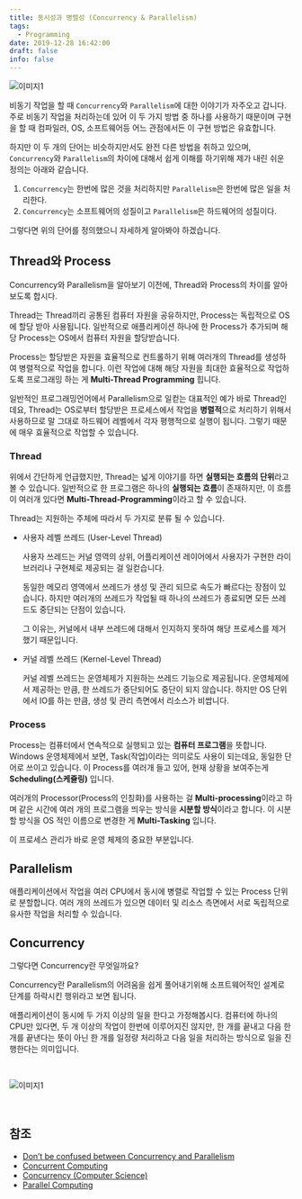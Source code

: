 ```yaml
---
title: 동시성과 병렬성 (Concurrency & Parallelism)
tags:
  - Programming
date: 2019-12-28 16:42:00
draft: false
info: false
---
```



![이미지1](https://i0.wp.com/gaegul.kr/wordpress/wp-content/uploads/1/cfile29.uf.2529523E532F23481C8D5B.jpg)

비동기 작업을 할 때 `Concurrency`와 `Parallelism`에 대한 이야기가 자주오고 갑니다. 주로 비동기 작업을 처리하는데 있어 이 두 가지 방법 중 하나를 사용하기 때문이며 구현을 할 때 컴파일러, OS, 소프트웨어등 어느 관점에서든 이 구현 방법은 유효합니다.

하지만 이 두 개의 단어는 비슷하지만서도 완전 다른 방법을 취하고 있으며, `Concurrency`와 `Parallelism`의 차이에 대해서 쉽게 이해를 하기위해 제가 내린 쉬운 정의는 아래와 같습니다.

1. `Concurrency`는 한번에 많은 것을 처리하지만 `Parallelism`은 한번에 많은 일을 처리한다.
2. `Concurrency`는 소프트웨어의 성질이고 `Parallelism`은 하드웨어의 성질이다.

그렇다면 위의 단어를 정의했으니 자세하게 알아봐야 하겠습니다.

## Thread와 Process

Concurrency와 Parallelism을 알아보기 이전에, Thread와 Process의 차이를 알아보도록 합시다.

Thread는 Thread끼리 공통된 컴퓨터 자원을 공유하지만, Process는 독립적으로 OS에 할당 받아 사용됩니다. 일반적으로 애플리케이션 하나에 한 Process가 추가되며 해당 Process는 OS에서 컴퓨터 자원을 할당받습니다.

Process는 할당받은 자원을 효율적으로 컨트롤하기 위해 여러개의 Thread를 생성하여 병렬적으로 작업을 합니다. 이런 작업에 대해 해당 자원을 최대한 효율적으로 작업하도록 프로그래밍 하는 게 **Multi-Thread Programming** 힙니다.

일반적인 프로그래밍언어에서 Parallelism으로 일컫는 대표적인 예가 바로 Thread인데요, Thread는 OS로부터 할당받은 프로세스에서 작업을 **병렬적**으로 처리하기 위해서 사용하므로 말 그대로 하드웨어 레벨에서 각자 평행적으로 실행이 됩니다. 그렇기 때문에 매우 효율적으로 작업할 수 있습니다.

### Thread

위에서 간단하게 언급했지만, Thread는 넓게 이야기를 하면 **실행되는 흐름의 단위**라고 볼 수 있습니다. 일반적으로 한 프로그램은 하나의 **실행되는 흐름**이 존재하지만, 이 흐름이 여러개 있다면 **Multi-Thread-Programming**이라고 할 수 있습니다.

Thread는 지원하는 주체에 따라서 두 가지로 분류 될 수 있습니다.

- 사용자 레벨 쓰레드 (User-Level Thread)

  사용자 쓰레드는 커널 영역의 상위, 어플리케이션 레이어에서 사용자가 구현한 라이브러리나 구현체로 제공되는 걸 일컫습니다.
  
  동일한 메모리 영역에서 쓰레드가 생성 및 관리 되므로 속도가 빠르다는 장점이 있습니다. 하지만 여러개의 쓰레드가 작업될 때 하나의 쓰레드가 종료되면 모든 쓰레드도 중단되는 단점이 있습니다.
  
  그 이유는, 커널에서 내부 쓰레드에 대해서 인지하지 못하여 해당 프로세스를 제거했기 때문입니다.

- 커널 레벨 쓰레드 (Kernel-Level Thread)

  커널 레벨 쓰레드는 운영체제가 지원하는 쓰레드 기능으로 제공됩니다. 운영체제에서 제공하는 만큼, 한 쓰레드가 중단되어도 중단이 되지 않습니다. 하지만 OS 단위에서 IO를 하는 만큼, 생성 및 관리 측면에서 리소스가 비쌉니다.

### Process

Process는 컴퓨터에서 연속적으로 실행되고 있는 **컴퓨터 프로그램**을 뜻합니다. Windows 운영체제에서 보면, Task(작업)이라는 의미로도 사용이 되는데요, 동일한 단어로 쓰이고 있습니다. 이 Process를 여러개 들고 있어, 현재 상황을 보여주는게 **Scheduling(스케쥴링)** 입니다.

여러개의 Processor(Process의 인칭화)를 사용하는 걸 **Multi-processing**이라고 하며 같은 시간에 여러 개의 프로그램을 띄우는 방식을 **시분할 방식**이라고 합니다. 이 시분할 방식을 OS 적인 이름으로 변경한 게 **Multi-Tasking** 입니다.

이 프로세스 관리가 바로 운영 체제의 중요한 부분입니다.

## Parallelism

애플리케이션에서 작업을 여러 CPU에서 동시에 병렬로 작업할 수 있는 Process 단위로 분할합니다. 여러 개의 쓰레드가 있으면 데이터 및 리소스 측면에서 서로 독립적으로 유사한 작업을 처리할 수 있습니다.

## Concurrency

그렇다면 Concurrency란 무엇일까요?

Concurrency란 Parallelism의 어려움을 쉽게 풀어내기위해 소프트웨어적인 설계로 단계를 하락시킨 행위라고 보면 됩니다.

애플리케이션이 동시에 두 가지 이상의 일을 한다고 가정해봅시다. 컴퓨터에 하나의 CPU만 있다면, 두 개 이상의 작업이 한번에 이루어지진 않지만, 한 개를 끝내고 다음 한 개를 끝낸다는 뜻이 아닌 한 개를 일정량 처리하고 다음 일을 처리하는 방식으로 일을 진행한다는 의미입니다.

<br/>

![이미지1](https://miro.medium.com/max/1648/1*Q_UZeToStz8YY2oQGiUPqw.png)

<br/>

## 참조

- [Don’t be confused between Concurrency and Parallelism](https://medium.com/from-the-scratch/dont-be-confused-between-concurrency-and-parallelism-eac8e703943a)
- [Concurrent Computing](https://en.wikipedia.org/wiki/Concurrent_computing)
- [Concurrency (Computer Science)](https://en.wikipedia.org/wiki/Concurrency_(computer_science))
- [Parallel Computing](https://en.wikipedia.org/wiki/Parallel_computing)